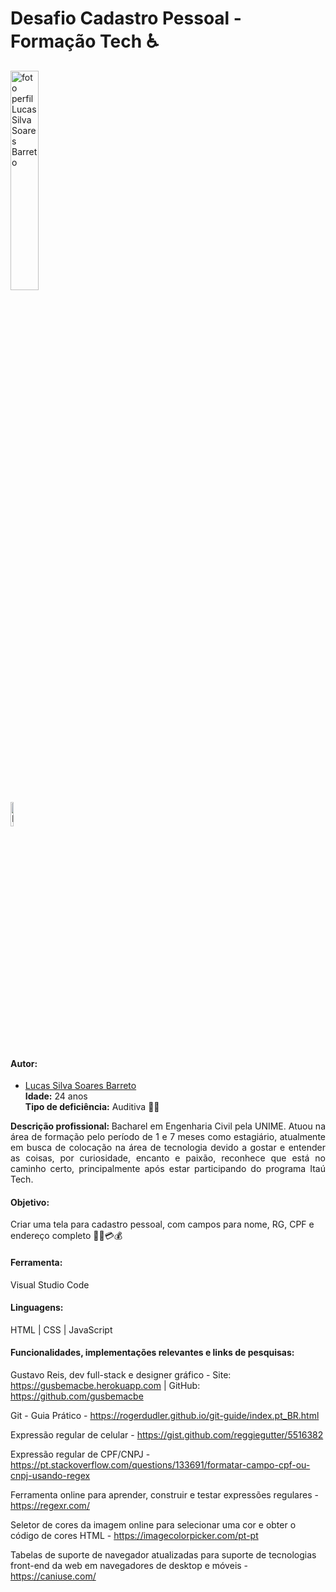 # Desafio Cadastro Pessoal - Formação Tech ♿
<img src="https://gamanews.netlify.app/assets/img/imgPerfil/Transparentes/Lucas_Silva.png" alt="foto perfil Lucas Silva Soares Barreto" width=30%> <br>
<a href="https://www.linkedin.com/in/luooz/" target="_blank"> <img src="https://gamanews.netlify.app/assets/img/icon-linked/linkedin.png" alt="LinkedIn Lucas Silva Soares Barreto" width=10%></a>
#### Autor:
- [Lucas Silva Soares Barreto](https://github.com/Luooz)<br>
<strong>Idade:</strong> 24 anos <br>
<strong>Tipo de deficiência:</strong> Auditiva 🧏‍♂️ <br>
<p align=justify><strong>Descrição profissional: </strong> Bacharel em Engenharia Civil pela UNIME. Atuou na área de formação pelo período de 1 e 7 meses como estagiário, atualmente em busca de colocação na área de tecnologia devido a gostar e entender as coisas, por curiosidade, encanto e paixão, reconhece que está no caminho certo, principalmente após estar participando do programa Itaú Tech.

#### Objetivo:

Criar uma tela para cadastro pessoal, com campos para nome, RG, CPF e endereço completo 📱💸💳💰<br>

#### Ferramenta:
Visual Studio Code

#### Linguagens: 
HTML | CSS | JavaScript

#### Funcionalidades, implementações relevantes e links de pesquisas:

Gustavo Reis, dev full-stack e designer gráfico - Site: https://gusbemacbe.herokuapp.com | GitHub: https://github.com/gusbemacbe
  
Git - Guia Prático - https://rogerdudler.github.io/git-guide/index.pt_BR.html
  
Expressão regular de celular - https://gist.github.com/reggiegutter/5516382

Expressão regular de CPF/CNPJ - https://pt.stackoverflow.com/questions/133691/formatar-campo-cpf-ou-cnpj-usando-regex
  
Ferramenta online para aprender, construir e testar expressões regulares - https://regexr.com/
  
Seletor de cores da imagem online para selecionar uma cor e obter o código de cores HTML - https://imagecolorpicker.com/pt-pt
 
Tabelas de suporte de navegador atualizadas para suporte de tecnologias front-end da web em navegadores de desktop e móveis - https://caniuse.com/
